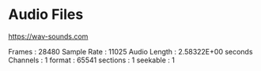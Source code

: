 # Audio Files

https://wav-sounds.com

Frames :                28480
Sample Rate :       11025
Audio Length :  2.58322E+00 seconds
Channels :           1 format :       65541 sections :           1 seekable :           1
